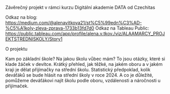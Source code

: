 Závěrečný projekt v rámci kurzu Digitální akademie DATA od Czechitas

Odkaz na blog:           https://medium.com/@alenavitkova21/st%C5%99edn%C3%AD-%C5%A1koly-zleva-zprava-1733b13fd7d0
Odkaz na Tableau Public: https://public.tableau.com/app/profile/alena.v.tkov./viz/ALAAMARCY_PROJEKTSTREDNISKOLY/Story1

O projektu

Kam po základní škole? Na jakou školu vůbec mám? To jsou otázky, které si klade žáček v devítce. 
Krátký přehled, jak těžké, na jakém oboru a v jakém kraji je dělat přijímačky na střední školu. Statistický předpoklad, kolik deváťáků se bude hlásit na střední školy v roce 2024. 
A co je důležité, pomůžeme deváťákovi najít školu podle oboru, vzdálenosti a náročnosti u přijímaček.

